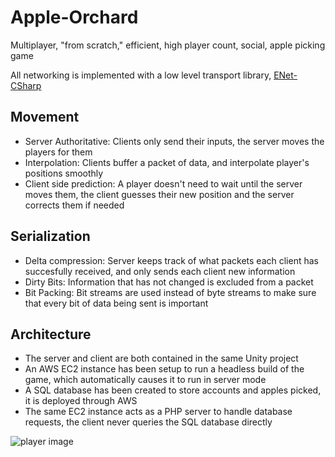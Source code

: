 # Apple-Orchard
Multiplayer, "from scratch," efficient, high player count, social, apple picking game

All networking is implemented with a low level transport library, [ENet-CSharp](https://github.com/nxrighthere/ENet-CSharp)

## Movement
- Server Authoritative: Clients only send their inputs, the server moves the players for them
- Interpolation: Clients buffer a packet of data, and interpolate player's positions smoothly
- Client side prediction: A player doesn't need to wait until the server moves them, the client guesses their new position and the server corrects them if needed

## Serialization
- Delta compression: Server keeps track of what packets each client has succesfully received, and only sends each client new information
- Dirty Bits: Information that has not changed is excluded from a packet
- Bit Packing: Bit streams are used instead of byte streams to make sure that every bit of data being sent is important

## Architecture
- The server and client are both contained in the same Unity project
- An AWS EC2 instance has been setup to run a headless build of the game, which automatically causes it to run in server mode
- A SQL database has been created to store accounts and apples picked, it is deployed through AWS
- The same EC2 instance acts as a PHP server to handle database requests, the client never queries the SQL database directly

![player image](https://i.imgur.com/8MntvS9.png)
